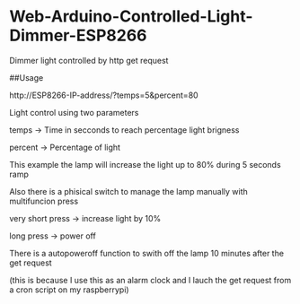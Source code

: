 # Web-Arduino-Controlled-Light-Dimmer-ESP8266
Dimmer light controlled by http get request

##Usage

  http://ESP8266-IP-address/?temps=5&percent=80
  
  Light control using two parameters
  
  temps -> Time in secconds to reach percentage light brigness
  
  percent -> Percentage of light
  
  This example the lamp will increase the light up to 80% during 5 seconds ramp
  
  Also there is a phisical switch to manage the lamp manually with multifuncion press
  
  very short press -> increase light by 10%
  
  long press -> power off
  
  There is a autopoweroff function to swith off the lamp 10 minutes after the get request
  
  (this is because I use this as an alarm clock and I lauch the get request from a cron script on my raspberrypi)
